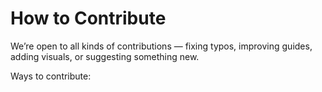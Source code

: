# How to Contribute

We’re open to all kinds of contributions — fixing typos, improving guides, adding visuals, or suggesting something new.

Ways to contribute:
